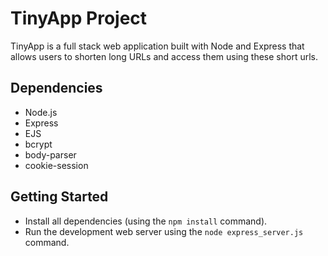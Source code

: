 # TinyApp Project

TinyApp is a full stack web application built with Node and Express that allows users to shorten long URLs and access them using these short urls.


## Dependencies

- Node.js
- Express
- EJS
- bcrypt
- body-parser
- cookie-session

## Getting Started

- Install all dependencies (using the `npm install` command).
- Run the development web server using the `node express_server.js` command.